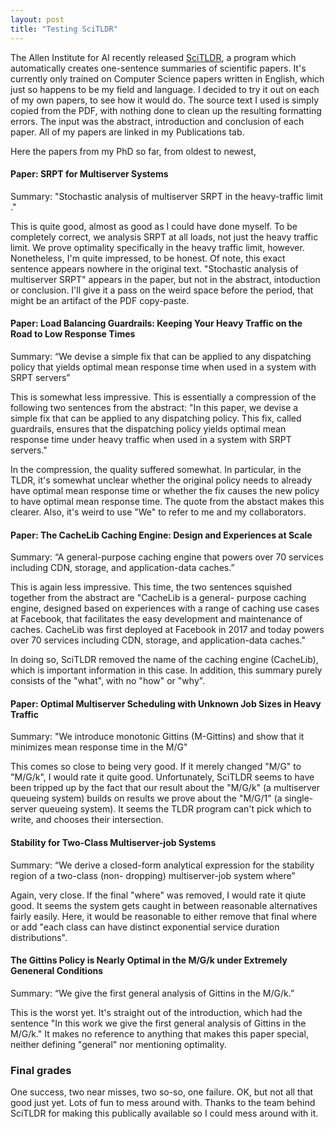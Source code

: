 ```yaml
---
layout: post
title: "Testing SciTLDR"
---
```

The Allen Institute for AI recently released [SciTLDR](https://scitldr.apps.allenai.org/),
a program which automatically creates one-sentence summaries of scientific papers.
It's currently only trained on Computer Science papers written in English,
which just so happens to be my field and language.
I decided to try it out on each of my own papers, to see how it would do.
The source text I used is simply copied from the PDF,
with nothing done to clean up the resulting formatting errors.
The input was the abstract, introduction and conclusion of each paper.
All of my papers are linked in my Publications tab.

Here the papers from my PhD so far, from oldest to newest,

#### Paper: SRPT for Multiserver Systems

Summary: "Stochastic analysis of multiserver SRPT in the heavy-traffic limit ."

This is quite good, almost as good as I could have done myself.
To  be completely correct,
we analysis SRPT at all loads, not just the heavy traffic limit.
We prove optimality specifically in the heavy traffic limit,
however.
Nonetheless, I'm quite impressed, to be honest.
Of note, this exact sentence appears nowhere in the original text.
"Stochastic analysis of multiserver SRPT" appears in the paper,
but not in the abstract, intoduction or conclusion.
I'll give it a pass on the weird space before the period,
that might be an artifact of the PDF copy-paste.

#### Paper: Load Balancing Guardrails: Keeping Your Heavy Traffic on the Road to Low Response Times

Summary: “We devise a simple fix that can be applied to any dispatching policy that yields optimal mean response time when used in a system with SRPT servers”

This is somewhat less impressive.
This is essentially a compression of the following two sentences from the abstract:
"In this paper, we devise a simple fix that can be applied to any dispatching policy. This fix,
called guardrails, ensures that the dispatching policy yields optimal mean response time under heavy traffic when used in a system with SRPT servers."

In the compression, the quality suffered somewhat.
In particular, in the TLDR, it's somewhat unclear whether the original policy
needs to already have optimal mean response time
or whether the fix causes the new policy to have optimal mean response time.
The quote from the abstact makes this clearer.
Also, it's weird to use "We" to refer to me and my collaborators.

#### Paper: The CacheLib Caching Engine: Design and Experiences at Scale

Summary: “A general-purpose caching engine that powers over 70 services including CDN, storage, and application-data caches.”

This is again less impressive. This time, the two sentences squished together from the abstract are "CacheLib is a general-
purpose caching engine, designed based on experiences with
a range of caching use cases at Facebook, that facilitates the
easy development and maintenance of caches. CacheLib was
first deployed at Facebook in 2017 and today powers over 70
services including CDN, storage, and application-data caches."

In doing so, SciTLDR removed the name of the caching engine (CacheLib),
which is important information in this case.
In addition, this summary purely consists of the "what", with no "how" or "why".

#### Paper: Optimal Multiserver Scheduling with Unknown Job Sizes in Heavy Traffic

Summary: "We introduce monotonic Gittins (M-Gittins) and show that it minimizes mean response time in the M/G"

This comes so close to being very good. If it merely changed "M/G" to "M/G/k",
I would rate it quite good.
Unfortunately, SciTLDR seems to have been tripped up by the fact that
our result about the "M/G/k" (a multiserver queueing system)
builds on results we prove about the "M/G/1" (a single-server queueing system).
It seems the TLDR program can't pick which to write, and chooses their intersection.

#### Stability for Two-Class Multiserver-job Systems

Summary: “We derive a closed-form analytical expression for the stability region of a two-class (non- dropping) multiserver-job system where”

Again, very close. If the final "where" was removed, I would rate it qiute good.
It seems the system gets caught in between reasonable alternatives fairly easily.
Here, it would be reasonable to either remove that final where
or add "each class can have distinct exponential service duration distributions".

#### The Gittins Policy is Nearly Optimal in the M/G/k under Extremely Geneneral Conditions

Summary: “We give the first general analysis of Gittins in the M/G/k.”

This is the worst yet. It's straight out of the introduction, which had the sentence
"In this work we give the first general analysis of Gittins in the M/G/k."
It makes no reference to anything that makes this paper special,
neither defining "general" nor mentioning optimality.

### Final grades

One success, two near misses, two so-so, one failure. OK, but not all that good just yet.
Lots of fun to mess around with.
Thanks to the team behind SciTLDR for making this publically available so I could mess around with it.
